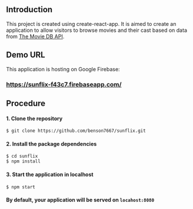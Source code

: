 ## Introduction

This project is created using create-react-app. It is aimed to create an application to allow visitors to browse movies and their cast based on data from [The Movie DB API](https://www.themoviedb.org/documentation/api).


## Demo URL

This application is hosting on Google Firebase:
### **https://sunflix-f43c7.firebaseapp.com/**

## Procedure

#### 1. Clone the repository
```
$ git clone https://github.com/benson7667/sunflix.git
```
#### 2. Install the package dependencies
```
$ cd sunflix
$ npm install
```
#### 3. Start the application in localhost
```
$ npm start
```
#### By default, your application will be served on `locahost:8080`


